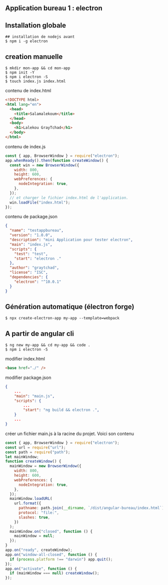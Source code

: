## Application bureau 1 : electron

## Installation globale

```console
## installation de nodejs avant
$ npm i -g electron
```

## creation manuelle

```console
$ mkdir mon-app && cd mon-app
$ npm init -Y
$ npm i electron -S
$ touch index.js index.html

```

contenu de index.html

```html
<!DOCTYPE html>
<html lang="en">
  <head>
    <title>Salamalekoum</title>
  </head>
  <body>
    <h1>Lalekou GrayTchad</h1>
  </body>
</html>
```

contenu de index.js

```javascript
const { app, BrowserWindow } = require("electron");
app.whenReady().then(function createWindow() {
  const win = new BrowserWindow({
    width: 800,
    height: 600,
    webPreferences: {
      nodeIntegration: true,
    },
  });
  // et charger le fichier index.html de l'application.
  win.loadFile("index.html");
});
```

contenu de package.json

```json
{
  "name": "testappbureau",
  "version": "1.0.0",
  "description": "mini Application pour tester electron",
  "main": "index.js",
  "scripts": {
    "test": "test",
    "start": "electron ."
  },
  "author": "graytchad",
  "license": "ISC",
  "dependencies": {
    "electron": "^10.0.1"
  }
}
```

## Génération automatique (électron forge)

```console
$ npx create-electron-app my-app --template=webpack
```

## A partir de angular cli

```console
$ ng new my-app && cd my-app && code .
$ npm i electron -S

```

modifier index.html

```html
<base href="./" />
```

modifier package.json

```json
{
	...
	"main": "main.js",
	"scripts": {
		...
		"start": "ng build && electron .",
	}
	...
}
```

créer un fichier main.js à la racine du projet. Voici son contenu

```javascript
const { app, BrowserWindow } = require("electron");
const url = require("url");
const path = require("path");
let mainWindow;
function createWindow() {
  mainWindow = new BrowserWindow({
    width: 800,
    height: 600,
    webPreferences: {
      nodeIntegration: true,
    },
  });
  mainWindow.loadURL(
    url.format({
      pathname: path.join(__dirname, `/dist/angular-bureau/index.html`),
      protocol: "file:",
      slashes: true,
    })
  );
  mainWindow.on("closed", function () {
    mainWindow = null;
  });
}
app.on("ready", createWindow);
app.on("window-all-closed", function () {
  if (process.platform !== "darwin") app.quit();
});
app.on("activate", function () {
  if (mainWindow === null) createWindow();
});
```
